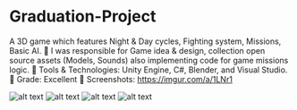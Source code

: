 # Graduation-Project

A 3D game which features Night & Day cycles, Fighting system, Missions, Basic AI.
	I was responsible for Game idea & design, collection open source assets (Models, Sounds) also implementing code for game missions logic.
	Tools & Technologies: Unity Engine, C#, Blender, and Visual Studio.
	Grade: Excellent
	Screenshots: https://imgur.com/a/1LNr1


![alt text](https://i.imgur.com/sTVBAkr.jpeg)
![alt text](https://i.imgur.com/EY4XUdf.jpeg)
![alt text](https://i.imgur.com/om4jl3Z.jpeg)
![alt text](https://i.imgur.com/dHCaYM4.jpeg)



